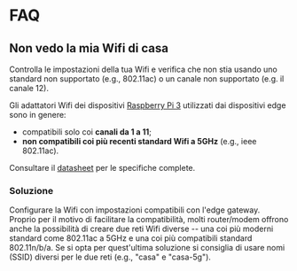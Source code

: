 
# FAQ

## Non vedo la mia Wifi di casa

Controlla le impostazioni della tua Wifi e verifica che non stia usando uno
standard non supportato (e.g., 802.11ac) o un canale non supportato (e.g. il
canale 12).

Gli adattatori Wifi dei dispositivi [Raspberry Pi
3](https://www.raspberrypi.org/products/raspberry-pi-3-model-b/) utilizzati dai
dispositivi edge sono in genere:
* compatibili solo coi **canali da 1 a 11**;
* **non compatibili coi più recenti standard Wifi a 5GHz** (e.g., ieee 802.11ac).

Consultare il [datasheet](https://pdf1.alldatasheet.com/datasheet-pdf/view/1018493/CYPRESS/BCM43438.html) per le specifiche complete.

### Soluzione

Configurare la Wifi con impostazioni compatibili con l'edge gateway.  Proprio
per il motivo di facilitare la compatibilità, molti router/modem offrono anche la
possibilità di creare due reti Wifi diverse -- una coi più moderni standard come
802.11ac a 5GHz e una coi più compatibili standard 802.11n/b/a.  Se si opta per
quest'ultima soluzione si consiglia di usare nomi (SSID) diversi per le due reti
(e.g., "casa" e "casa-5g").

